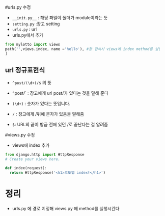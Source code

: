 #urls.py 수정
  - `__init.py__` : 해당 파일이 폴더가 module이라는 뜻
  - `setting.py` :장고 setting
  - `urls.py` : url
  - urls.py에서 추가
  ```python
  from mylotto import views
  path('',views.index, name ='hello'), #창 접속시 views에 index method를 실행하라
]
```

## url 정규표현식
  - `^post/(\d+)/$` 의 뜻 
  - ^post/` :  장고에게 url  post/가 있다는 것을 말해 준다
  
  - `(\d+)` : 숫자가 있다는 뜻입니다. 
  - `/` : 장고에게 /뒤에 문자가 있음을 말해줌
  - `$`: URL의 끝이 방금 전에 있던 /로 끝난다는 걸 알려줌

#views.py 수정
  - views에 index 추가
  ```python
  from django.http import HttpResponse
# Create your views here.

def index(request):
    return HttpResponse('<h1>로또앱 index!</h1>')
```

# 정리
  - urls.py 에 경로 지정해 views.py 에 method를 실행시킨다
